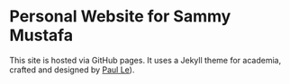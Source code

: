 # Personal Website for Sammy Mustafa

This site is hosted via GitHub pages. It uses a Jekyll theme for academia, crafted and designed by [Paul Le](https://github.com/LeNPaul/academi)).